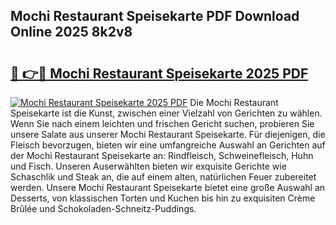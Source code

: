 ## Mochi Restaurant Speisekarte PDF Download Online 2025 8k2v8

# <h2><a href="http://gcdkcci.nevu.top/?p=Mochi+Restaurant+Speisekarte">🔗 👉🔴 Mochi Restaurant Speisekarte 2025 PDF</a></h2>

[![Mochi Restaurant Speisekarte 2025 PDF](https://i.imgur.com/dBaPXMq.png)](http://gcdkcci.nevu.top/?p=Mochi+Restaurant+Speisekarte)
Die Mochi Restaurant Speisekarte ist die Kunst, zwischen einer Vielzahl von Gerichten zu wählen. Wenn Sie nach einem leichten und frischen Gericht suchen, probieren Sie unsere Salate aus unserer Mochi Restaurant Speisekarte. Für diejenigen, die Fleisch bevorzugen, bieten wir eine umfangreiche Auswahl an Gerichten auf der Mochi Restaurant Speisekarte an: Rindfleisch, Schweinefleisch, Huhn und Fisch. Unseren Auserwählten bieten wir exquisite Gerichte wie Schaschlik und Steak an, die auf einem alten, natürlichen Feuer zubereitet werden. Unsere Mochi Restaurant Speisekarte bietet eine große Auswahl an Desserts, von klassischen Torten und Kuchen bis hin zu exquisiten Crème Brûlée und Schokoladen-Schneitz-Puddings.
